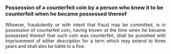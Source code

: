 ### Possession of a counterfeit coin by a person who knew it to be counterfeit when he became possessed thereof
<div style="text-align: justify">

Whoever, fraudulently or with intent that fraud may be committed, is in possession of counterfeit coin, having known at the time when he became possessed thereof that such coin was counterfeit, shall be punished with imprisonment of either description for a term which may extend to three years and shall also be liable to a fine.

</div>

